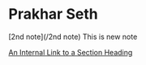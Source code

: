 # Prakhar Seth
[2nd note](/2nd note) This is new note

[An Internal Link to a Section Heading](obsy-publish/guides/content/editing-an-existing-page#modifying-front-matter)